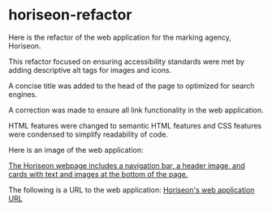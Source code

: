 # horiseon-refactor

Here is the refactor of the web application for the marking agency, Horiseon.

This refactor focused on ensuring accessibility standards were met by adding descriptive alt tags for images and icons.

A concise title was added to the head of the page to optimized for search engines.

A correction was made to ensure all link functionality in the web application.

HTML features were changed to semantic HTML features and CSS features were condensed to simplify readability of code. 

Here is an image of the web application: 

[The Horiseon webpage includes a navigation bar, a header image, and cards with text and images at the bottom of the page.](./assets/images/01-html-css-git-homework-demo.png)

The following is a URL to the web application: [Horiseon's web application URL](https://edanahy22.github.io/horiseon-refactor/)
